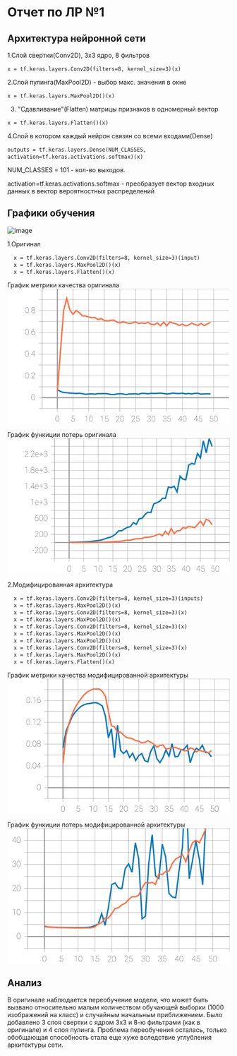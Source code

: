# Отчет по ЛР №1

## Архитектура нейронной сети
1.Слой свертки(Conv2D), 3х3 ядро, 8 фильтров
```phyton
x = tf.keras.layers.Conv2D(filters=8, kernel_size=3)(x)
```
2.Слой пулинга(MaxPool2D) - выбор макс. значения в окне
```phyton
x = tf.keras.layers.MaxPool2D()(x)
```
3. "Сдавливание"(Flatten) матрицы признаков в одномерный вектор
```phyton
x = tf.keras.layers.Flatten()(x)
```
4.Слой в котором каждый нейрон связян со всеми входами(Dense)
```phyton
outputs = tf.keras.layers.Dense(NUM_CLASSES, activation=tf.keras.activations.softmax)(x)
```
NUM_CLASSES = 101 - кол-во выходов.

activation=tf.keras.activations.softmax - преобразует вектор входных данных в вектор вероятностных распределений

## Графики обучения
![image](https://user-images.githubusercontent.com/76451709/114280593-a9aae380-9a42-11eb-9187-7c12c1de30e9.png)

1.Оригинал
```phyton
  x = tf.keras.layers.Conv2D(filters=8, kernel_size=3)(input)
  x = tf.keras.layers.MaxPool2D()(x)
  x = tf.keras.layers.Flatten()(x)
```

График метрики качества оригинала
![DefMetr](https://github.com/k0styamba/CNN-food-101/blob/master/Graph/Default/epoch_categorical_accuracy.svg)

График функиции потерь оригинала
![DefLoss](https://github.com/k0styamba/CNN-food-101/blob/master/Graph/Default/epoch_loss.svg)

2.Модифицированная архитектура
```phyton
  x = tf.keras.layers.Conv2D(filters=8, kernel_size=3)(inputs)
  x = tf.keras.layers.MaxPool2D()(x)
  x = tf.keras.layers.Conv2D(filters=8, kernel_size=3)(x)
  x = tf.keras.layers.MaxPool2D()(x)
  x = tf.keras.layers.Conv2D(filters=8, kernel_size=3)(x)
  x = tf.keras.layers.MaxPool2D()(x)
  x = tf.keras.layers.MaxPool2D()(x)
  x = tf.keras.layers.Conv2D(filters=8, kernel_size=3)(x)
  x = tf.keras.layers.MaxPool2D()(x)
  x = tf.keras.layers.Flatten()(x)
```

График метрики качества модифицированной архитектуры
![MyMetr](https://github.com/k0styamba/CNN-food-101/blob/master/Graph/My/epoch_categorical_accuracy.svg)

График функиции потерь модифицированной архитектуры
![MyLoss](https://github.com/k0styamba/CNN-food-101/blob/master/Graph/My/epoch_loss.svg)

## Анализ
В оригинале наблюдается переобучение модели, что может быть вызвано относительно малым количеством обучающей выборки (1000 изображений на класс) и случайным начальным приближением. Было добавлено 3 слоя свертки с ядром 3х3 и 8-ю фильтрами (как в оригинале) и 4 слоя пулинга. Проблема переобучения осталась, только обобщающая способность стала еще хуже вследствие углубления архитектуры сети.
